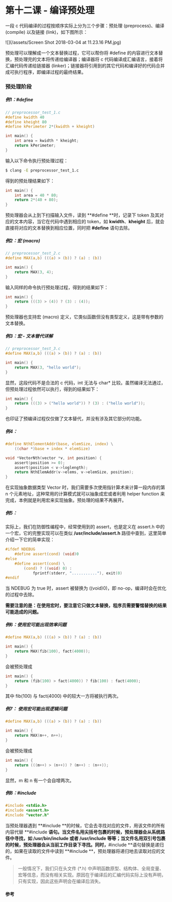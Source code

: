 # 第十二课 - 编译预处理

一段 c 代码编译的过程按顺序实际上分为三个步骤：预处理 \(preprocess\)、编译 \(compile\) 以及链接 \(link\)，如下图所示：

![](/assets/Screen Shot 2018-03-04 at 11.23.16 PM.jpg)

预处理可以理解成一个文本替换过程，它可以帮你将 \#define 的内容进行文本替换，预处理完的文本将传递给编译器；编译器将 c 代码编译成汇编语言，接着将汇编代码传递给链接器 \(linker\)；链接器将引用到的其它代码和编译好的代码合并成可执行程序，即编译过程的最终结果。

### 预处理阶段

##### 例1：\#define

```c
// preprocessor_test_1.c
#define kwidth 40
#define kheight 80
#define kPerimeter 2*(kwidth + kheight)

int main() {
    int area = kwidth * kheight;
    return kPerimeter;
}
```

输入以下命令执行预处理过程：

```bash
$ clang -E preprocessor_test_1.c
```

得到的预处理结果如下：

```c
int main() {
    int area = 40 * 80;
    return 2*(40 + 80);
}
```

预处理器会从上到下扫描输入文件，读到 **\#define **时，记录下 token 及其对应的文本内容，当它在代码中遇到相应的 token，如 **kwidth**、**kheight** 后，就会直接将对应的文本替换到相应位置，同时把 **\#define** 语句去除。

##### 例2：宏 \(macro\)

```c
// preprocessor_test_2.c
#define MAX(a,b) (((a) > (b)) ? (a) : (b))

int main() {
    return MAX(3, 4);
}
```

输入同样的命令执行预处理过程，得到的结果如下：

```c
int main() {
    return (((3) > (4)) ? (3) : (4));
}
```

预处理器也支持宏 \(macro\) 定义，它类似函数但没有类型定义，这是带有参数的文本替换。

##### 例3：宏 - 文本替代详解

```c
// preprocessor_test_3.c
#define MAX(a,b) (((a) > (b)) ? (a) : (b))

int main() {
    return MAX(3, "hello world");
}
```

显然，这段代码不是合法的 c 代码，int 无法与 char\* 比较。虽然编译无法通过，但预处理过程依然可以执行，得到的结果如下：

```c
int main() {
    return (((3) > ("hello world")) ? (3) : ("hello world"));
}
```

也印证了预编译过程仅仅做了文本替代，并没有涉及其它部分的功能。

##### 例4：

```c
#define NthElementAddr(base, elemSize, index) \
    ((char *)base + index * elemSize)

void *VectorNth(vector *v, int position) {
    assert(position >= 0);
    assert(position < v->loglength);
    return NthElemAddr(v->elems, v->elemSize, position);
}
```

在实现抽象数据类型 Vector 时，我们需要多次使用指针算术来计算一段内存的第 n 个元素地址，这种常用的计算模式就可以抽象成宏或者利用 helper function 来完成，本例就是利用宏来实现抽象。预处理的结果不再展开。

##### 例5：

实际上，我们在防御性编程中，经常使用到的 assert，也是定义在 assert.h 中的一个宏，它的完整实现可以在类似 **/usr/include/assert.h** 路径中查到，这里简单介绍一下它的简单实现：

```c
#ifdef NDEBUG
    #define assert(cond) (void)0
#else
    #define assert(cond) \
        (cond) ? ((void) 0) :
            fprintf(stderr, "..........."), exit(0)
#endif
```

当 NDEBUG 为 true 时，assert 被替换为 \(\(void\)0\)，即 no-op，编译时会在优化的过程中去除。



**需要注意的是：在使用宏时，要注意它只做文本替换，程序员需要警惕替换的结果可能造成的问题。**

##### 例6：使用宏可能出现效率问题

```c
#define MAX(a,b) (((a) > (b)) ? (a) : (b))

int main() {
    return MAX(fib(100), fact(4000));
}
```

会被预处理成

```c
int main() {
    return (fib(100) > fact(4000)) ? fib(100) : fact(4000);
}
```

其中 fib\(100\) 与 fact\(4000\) 中的较大一方将被执行两次。

##### 例7： 使用宏可能出现逻辑问题

```c
#define MAX(a,b) (((a) > (b)) ? (a) : (b))

int main() {
    return MAX(m++, n++);
}
```

会被预处理成

```c
int main() {
    return (((m++) > (n++)) ? (m++) : (n++));
}
```

显然，m 和 n 有一个会自增两次。

##### 例8：\#include

```c
#include <stdio.h>
#include <assert.h>
#include "vector.h"
```

当预处理器遇到 **\#include **的时候，它会去寻找对应的文件，用该文件的所有内容代替 **\#include **语句。当文件名用尖括号包裹的时候，预处理器会从系统路径中寻找，如 /usr/bin/include 或者 /usr/include 等等；当文件名用双引号包裹的时候，预处理器会从当前工作目录下寻找。同时，**\#include **语句替换是递归的，如果在读取的文件中读到 **\#include **，预处理器将递归地去读取对应的文件。

> 一般情况下，我们只在头文件 \(\*.h\) 中声明函数原型、结构体、全局变量、宏等信息，而没有相关实现。原因在于编译后的汇编代码实际上没有声明，只有实现，因此这些声明会在编译后消失。

#### 参考





